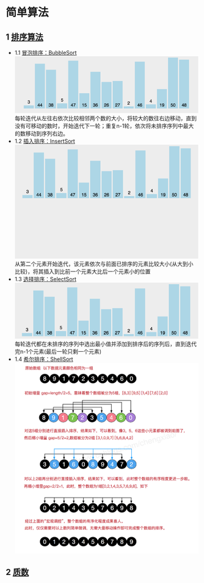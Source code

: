 # 简单算法

## 1 [排序算法](Sorting)

- 1.1 [冒泡排序：BubbleSort](Sorting/BubbleSort.py)  
  ![Alt pic](Sorting/images/bubbleSort.gif)  
  每轮迭代从左往右依次比较相邻两个数的大小，将较大的数往右边移动，直到没有可移动的数时，开始迭代下一轮；重复n-1轮，依次将未排序序列中最大的数移动到序列右边。
- 1.2 [插入排序：InsertSort](Sorting/InsertSort.py)  
  ![Alt pic](Sorting/images/insertionSort.gif)  
  从第二个元素开始迭代，该元素依次与前面已排序的元素比较大小(从大到小比较)，将其插入到比前一个元素大比后一个元素小的位置
- 1.3 [选择排序：SelectSort](Sorting/SelectSort.py)  
  ![Alt pic](Sorting/images/selectionSort.gif)  
  每轮迭代都在未排序的序列中选出最小值并添加到排序后的序列后，直到迭代完n-1个元素(最后一轮只剩一个元素)
- 1.4 [希尔排序：ShellSort](Sorting/ShellSort.py)  
  ![Alt pic](Sorting/images/shellSort.png)

## 2 [质数](PrimeNumber.py)  


